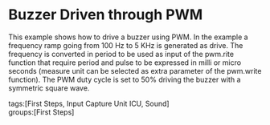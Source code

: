 Buzzer Driven through PWM
==========================
This example shows how to drive a buzzer using PWM. 
In the example a frequency ramp going from 100 Hz to 5 KHz is generated as drive.
The frequency is converted in period to be used as input of the pwm.rite function that require period and pulse to be expressed in milli or micro seconds (measure unit can be selected as extra parameter of the pwm.write function).
The PWM duty cycle is set to 50% driving the buzzer with a symmetric square wave. 

tags:[First Steps, Input Capture Unit ICU, Sound]  
groups:[First Steps]


